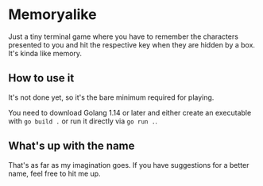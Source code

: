 # Memoryalike

Just a tiny terminal game where you have to remember the characters presented
to you and hit the respective key when they are hidden by a box. It's kinda
like memory.

## How to use it

It's not done yet, so it's the bare minimum required for playing.

You need to download Golang 1.14 or later and either create an executable
with `go build .` or run it directly via `go run .`.

## What's up with the name

That's as far as my imagination goes. If you have suggestions for a better
name, feel free to hit me up.
